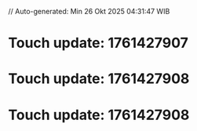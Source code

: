 // Auto-generated: Min 26 Okt 2025 04:31:47 WIB

# Touch update: 1761427907

# Touch update: 1761427908

# Touch update: 1761427908
